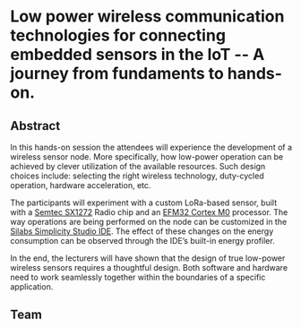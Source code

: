 # Low power wireless communication technologies for connecting embedded sensors in the IoT -- A journey from fundaments to hands-on.

## Abstract
In this hands-on session the attendees will experience the development of a wireless sensor node. More specifically, how low-power operation can be achieved by clever utilization of the available resources. Such design choices include: selecting the right wireless technology, duty-cycled operation, hardware acceleration, etc.

The participants will experiment with a custom LoRa-based sensor, built with a [Semtec SX1272](http://www.semtech.com/wireless-rf/rf-transceivers/sx1272/) Radio chip and an [EFM32 Cortex M0](https://www.silabs.com/products/mcu/32-bit/efm32-happy-gecko) processor. The way operations are being performed on the node can be customized in the [Silabs Simplicity Studio IDE](https://www.silabs.com/products/development-tools/software/simplicity-studio). The effect of these changes on the energy consumption can be observed through the IDE’s built-in energy profiler.

In the end, the lecturers will have shown that the design of true low-power wireless sensors requires a thoughtful design. Both software and hardware need to work seamlessly together within the boundaries of a specific application.

## Team